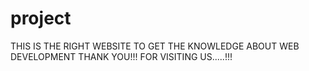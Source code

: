 # project
THIS IS THE RIGHT WEBSITE TO GET THE KNOWLEDGE ABOUT WEB DEVELOPMENT
THANK YOU!!! FOR VISITING US.....!!!
